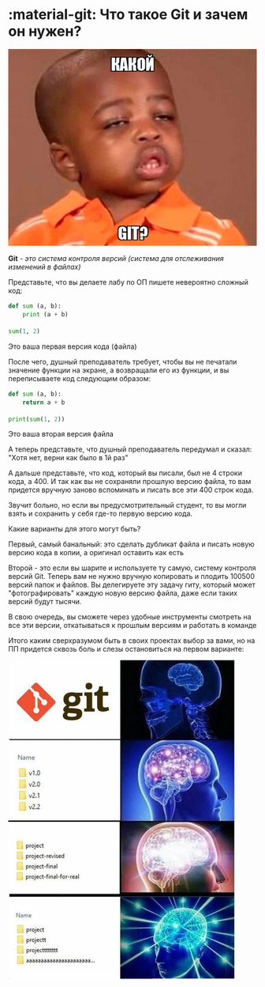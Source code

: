 # :material-git: Что такое Git и зачем он нужен?

![Что такое Git](../images/git/what.jpg)

**Git** - _это система контроля версий (система для отслеживания изменений в файлах)_

Представьте, что вы делаете лабу по ОП пишете невероятно сложный код:

```python
def sum (a, b):
    print (a + b)

sum(1, 2)
```

Это ваша первая версия кода (файла)

После чего, душный преподаватель требует,
чтобы вы не печатали значение функции на экране,
а возвращали его из функции, и вы переписываете код следующим образом:

```python
def sum (a, b):
    return a + b

print(sum(1, 2))
```

Это ваша вторая версия файла

А теперь представьте, что душный преподаватель передумал и сказал: "Хотя нет, верни как было в 1й раз"

А дальше представьте, что код, который вы писали, был не 4 строки кода, а 400. И так как вы не сохраняли прошлую
версию файла, то вам придется вручную заново вспоминать и писать все эти 400 строк кода.

Звучит больно, но если вы предусмотрительный студент, то вы могли взять и сохранить у себя где-то первую версию кода.

Какие варианты для этого могут быть?

Первый, самый банальный: это сделать дубликат файла и писать новую версию кода в копии, а оригинал оставить как есть

Второй - это если вы шарите и используете ту самую, систему контроля версий Git. Теперь вам не нужно вручную копировать
и плодить 100500 версий папок и файлов. Вы делегируете эту задачу гиту, который может
"фотографировать" каждую новую версию файла, даже если таких версий будут тысячи.

В свою очередь, вы сможете через удобные инструменты
смотреть на все эти версии, откатываться к прошлым версиям и работать в команде

Итого каким сверхразумом быть в своих проектах выбор за вами, но на ПП придется сквозь боль и слезы остановиться на первом варианте:

![Сверхразум](../images/git/mem-history.jpg)
